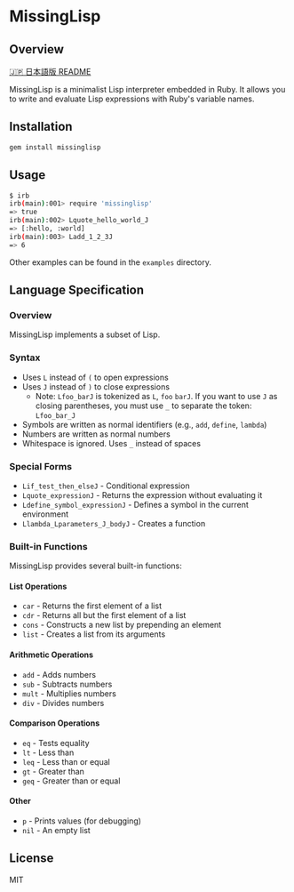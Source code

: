 # MissingLisp
## Overview

[🇯🇵 日本語版 README](./README.ja.md)

MissingLisp is a minimalist Lisp interpreter embedded in Ruby. It allows you to write and evaluate Lisp expressions with Ruby's variable names.

## Installation

```bash
gem install missinglisp
```

## Usage

```sh
$ irb
irb(main):001> require 'missinglisp'
=> true
irb(main):002> Lquote_hello_world_J
=> [:hello, :world]
irb(main):003> Ladd_1_2_3J
=> 6
```

Other examples can be found in the `examples` directory.

## Language Specification

### Overview

MissingLisp implements a subset of Lisp.

### Syntax

- Uses `L` instead of `(` to open expressions
- Uses `J` instead of `)` to close expressions
  - Note: `Lfoo_barJ` is tokenized as `L`, `foo` `barJ`. If you want to use `J` as closing parentheses, you must use `_` to separate the token: `Lfoo_bar_J`
- Symbols are written as normal identifiers (e.g., `add`, `define`, `lambda`)
- Numbers are written as normal numbers
- Whitespace is ignored. Uses `_` instead of spaces

### Special Forms

- `Lif_test_then_elseJ` - Conditional expression
- `Lquote_expressionJ` - Returns the expression without evaluating it
- `Ldefine_symbol_expressionJ` - Defines a symbol in the current environment
- `Llambda_Lparameters_J_bodyJ` - Creates a function

### Built-in Functions

MissingLisp provides several built-in functions:

#### List Operations
- `car` - Returns the first element of a list
- `cdr` - Returns all but the first element of a list
- `cons` - Constructs a new list by prepending an element
- `list` - Creates a list from its arguments

#### Arithmetic Operations
- `add` - Adds numbers
- `sub` - Subtracts numbers
- `mult` - Multiplies numbers
- `div` - Divides numbers

#### Comparison Operations
- `eq` - Tests equality
- `lt` - Less than
- `leq` - Less than or equal
- `gt` - Greater than
- `geq` - Greater than or equal

#### Other
- `p` - Prints values (for debugging)
- `nil` - An empty list

## License

MIT
